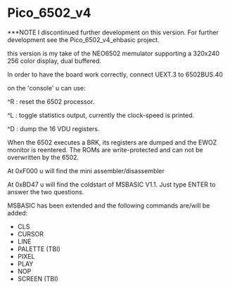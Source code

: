 # Pico_6502_v4

***NOTE I discontinued further development on this version. For further development see the Pico_6502_v4_ehbasic project.


this version is my take of the NEO6502 memulator supporting a 320x240 256 color display, dual buffered.

In order to have the board work correctly, connect UEXT.3 to 6502BUS.40

on the 'console' u can use:

^R : reset the 6502 processor.

^L : toggle statistics output, currently the clock-speed is printed.

^D : dump the 16 VDU registers.


When the 6502 executes a BRK, its registers are dumped and the EWOZ monitor is reentered.
The ROMs are write-protected and can not be overwritten by the 6502.

At 0xF000 u will find the mini assembler/disassembler

At 0xBD47 u will find the coldstart of MSBASIC V1.1. Just type ENTER to answer the two questions.

MSBASIC has been extended and the following commands are/will be added:
- CLS
- CURSOR
- LINE
- PALETTE (TBI)
- PIXEL
- PLAY
- NOP
- SCREEN (TBI)
